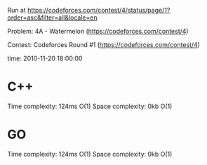 Run at https://codeforces.com/contest/4/status/page/1?order=asc&filter=all&locale=en

Problem: 4A - Watermelon (https://codeforces.com/contest/4)

Contest: Codeforces Round #1 (https://codeforces.com/contest/4)

time: 2010-11-20 18:00:00

# C++
  Time complexity: 124ms O(1)
  Space complexity: 0kb O(1)

# GO
  Time complexity: 124ms O(1)
  Space complexity: 0kb O(1)
